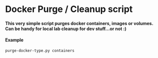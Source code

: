 # Docker Purge / Cleanup script

#### This very simple script purges docker containers, images or volumes.  Can be handy for local lab cleanup for dev stuff...or not :)

#### Example

```bash
purge-docker-type.py containers
```
